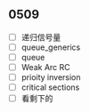 ## 0509
- [ ] 递归信号量
- [ ] queue_generics
- [ ] queue
- [ ] Weak Arc RC
- [ ] prioity inversion
- [ ] critical sections
- [ ] 看剩下的